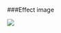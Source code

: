 
###Effect image


![](https://github.com/15993343056@163.com/iOSPopupLayerDemo/raw/master/Images/2.png)